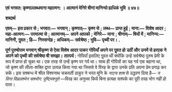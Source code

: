 **एवं भगवत: कृष्णाल्लब्धमाना महात्मन: ।** **आत्मानं मेनिरे षीणां मानिन्यो ह्यधिकं भुवि ॥ ४७॥** 

**शब्दार्थ** 

**एवम्—** **इस प्रकार से** **; भगवत:—** **भगवान्** **; कृष्णात्—** **कृष्ण से** **; लब्ध—** **प्राप्त हुई** **; माना:—** **विशेष आदर** **; महा-आत्मन:—** **परमात्मा से** **; आत्मानम्—** **अपने आपको** **; मेनिरे—** **माना** **; षीणाम्—** **षियों में** **; मानिन्य:—** **मानिनी, गॢवत** **; हि—** **निस्सन्देह** **;** **अधिकम्—** **सर्वश्रेष्ठ** **; भुवि—** **पृथ्वी पर।** **.** 

**पूर्ण पुरुषोत्तम भगवान् श्रीकृष्ण से ऐसा विशेष आदर पाकर गोपियाँ अपने पर गॢवत हो** **उठीं और उनमें से हरएक ने अपने को पृथ्वी की सर्वश्रेष्ठ षी समझा।** **तात्पर्य :** गोपियाँ इसलिए गॢवत थीं क्योंकि उन्हें सर्वश्रेष्ठ पुरुष प्रेमी के रूप में प्राप्त हो चुका था। एक तरह से उन्हें कृष्ण पर गर्व था। साथ ही गोपियों का यह गर्व एक बहाना था, जो कृष्ण की लीला-शक्ति द्वारा उत्पन्न किया गया था जिससे वे विरह के द्वारा उनके प्रति अपना प्रेम प्रगाढ़ कर सकें। इस सश्बन्ध में श्रील विश्वनाथ चक्रवर्ती ठाकुर ने भरत मुनि के *नाटय शाष* से उद्धरण दिया है— *न* *विना विप्रलश्भेन सश्भोग: पुष्टिमश्नुते* —विरह का अनुभव किये बिना प्रत्यक्ष सश्पर्क का पूरी तरह भोग नहीं हो पाता।  